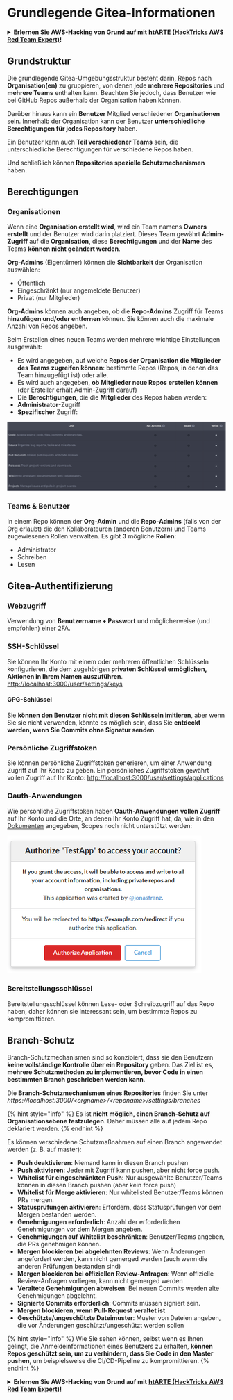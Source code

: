 # Grundlegende Gitea-Informationen

<details>

<summary><strong>Erlernen Sie AWS-Hacking von Grund auf mit</strong> <a href="https://training.hacktricks.xyz/courses/arte"><strong>htARTE (HackTricks AWS Red Team Expert)</strong></a><strong>!</strong></summary>

Andere Möglichkeiten, HackTricks zu unterstützen:

* Wenn Sie Ihr **Unternehmen in HackTricks beworben sehen möchten** oder **HackTricks im PDF-Format herunterladen möchten**, überprüfen Sie die [**ABONNEMENTPLÄNE**](https://github.com/sponsors/carlospolop)!
* Holen Sie sich das [**offizielle PEASS & HackTricks-Merchandise**](https://peass.creator-spring.com)
* Entdecken Sie [**The PEASS Family**](https://opensea.io/collection/the-peass-family), unsere Sammlung exklusiver [**NFTs**](https://opensea.io/collection/the-peass-family)
* **Treten Sie der** 💬 [**Discord-Gruppe**](https://discord.gg/hRep4RUj7f) oder der [**Telegram-Gruppe**](https://t.me/peass) bei oder **folgen** Sie uns auf **Twitter** 🐦 [**@hacktricks\_live**](https://twitter.com/hacktricks\_live)**.**
* **Teilen Sie Ihre Hacking-Tricks, indem Sie PRs an die** [**HackTricks**](https://github.com/carlospolop/hacktricks) und [**HackTricks Cloud**](https://github.com/carlospolop/hacktricks-cloud) GitHub-Repositories einreichen.

</details>

## Grundstruktur

Die grundlegende Gitea-Umgebungsstruktur besteht darin, Repos nach **Organisation(en)** zu gruppieren, von denen jede **mehrere Repositories** und **mehrere Teams** enthalten kann. Beachten Sie jedoch, dass Benutzer wie bei GitHub Repos außerhalb der Organisation haben können.

Darüber hinaus kann ein **Benutzer** Mitglied verschiedener **Organisationen** sein. Innerhalb der Organisation kann der Benutzer **unterschiedliche Berechtigungen für jedes Repository** haben.

Ein Benutzer kann auch **Teil verschiedener Teams** sein, die unterschiedliche Berechtigungen für verschiedene Repos haben.

Und schließlich können **Repositories spezielle Schutzmechanismen** haben.

## Berechtigungen

### Organisationen

Wenn eine **Organisation erstellt wird**, wird ein Team namens **Owners** **erstellt** und der Benutzer wird darin platziert. Dieses Team gewährt **Admin-Zugriff** auf die **Organisation**, diese **Berechtigungen** und der **Name** des Teams **können nicht geändert werden**.

**Org-Admins** (Eigentümer) können die **Sichtbarkeit** der Organisation auswählen:

* Öffentlich
* Eingeschränkt (nur angemeldete Benutzer)
* Privat (nur Mitglieder)

**Org-Admins** können auch angeben, ob die **Repo-Admins** Zugriff für Teams **hinzufügen und/oder entfernen** können. Sie können auch die maximale Anzahl von Repos angeben.

Beim Erstellen eines neuen Teams werden mehrere wichtige Einstellungen ausgewählt:

* Es wird angegeben, auf welche **Repos der Organisation die Mitglieder des Teams zugreifen können**: bestimmte Repos (Repos, in denen das Team hinzugefügt ist) oder alle.
* Es wird auch angegeben, **ob Mitglieder neue Repos erstellen können** (der Ersteller erhält Admin-Zugriff darauf)
* Die **Berechtigungen**, die die **Mitglieder** des Repos haben werden:
* **Administrator**-Zugriff
* **Spezifischer** Zugriff:

![](<../../.gitbook/assets/image (118).png>)

### Teams & Benutzer

In einem Repo können der **Org-Admin** und die **Repo-Admins** (falls von der Org erlaubt) die den Kollaborateuren (anderen Benutzern) und Teams zugewiesenen Rollen verwalten. Es gibt **3** mögliche **Rollen**:

* Administrator
* Schreiben
* Lesen

## Gitea-Authentifizierung

### Webzugriff

Verwendung von **Benutzername + Passwort** und möglicherweise (und empfohlen) einer 2FA.

### **SSH-Schlüssel**

Sie können Ihr Konto mit einem oder mehreren öffentlichen Schlüsseln konfigurieren, die dem zugehörigen **privaten Schlüssel ermöglichen, Aktionen in Ihrem Namen auszuführen**. [http://localhost:3000/user/settings/keys](http://localhost:3000/user/settings/keys)

#### **GPG-Schlüssel**

Sie **können den Benutzer nicht mit diesen Schlüsseln imitieren**, aber wenn Sie sie nicht verwenden, könnte es möglich sein, dass Sie **entdeckt werden, wenn Sie Commits ohne Signatur senden**.

### **Persönliche Zugriffstoken**

Sie können persönliche Zugriffstoken generieren, um einer Anwendung Zugriff auf Ihr Konto zu geben. Ein persönliches Zugriffstoken gewährt vollen Zugriff auf Ihr Konto: [http://localhost:3000/user/settings/applications](http://localhost:3000/user/settings/applications)

### Oauth-Anwendungen

Wie persönliche Zugriffstoken haben **Oauth-Anwendungen** **vollen Zugriff** auf Ihr Konto und die Orte, an denen Ihr Konto Zugriff hat, da, wie in den [Dokumenten](https://docs.gitea.io/en-us/oauth2-provider/#scopes) angegeben, Scopes noch nicht unterstützt werden:

![](<../../.gitbook/assets/image (194).png>)

### Bereitstellungsschlüssel

Bereitstellungsschlüssel können Lese- oder Schreibzugriff auf das Repo haben, daher können sie interessant sein, um bestimmte Repos zu kompromittieren.

## Branch-Schutz

Branch-Schutzmechanismen sind so konzipiert, dass sie den Benutzern **keine vollständige Kontrolle über ein Repository** geben. Das Ziel ist es, **mehrere Schutzmethoden zu implementieren, bevor Code in einen bestimmten Branch geschrieben werden kann**.

Die **Branch-Schutzmechanismen eines Repositories** finden Sie unter _https://localhost:3000/\<orgname>/\<reponame>/settings/branches_

{% hint style="info" %}
Es ist **nicht möglich, einen Branch-Schutz auf Organisationsebene festzulegen**. Daher müssen alle auf jedem Repo deklariert werden.
{% endhint %}

Es können verschiedene Schutzmaßnahmen auf einen Branch angewendet werden (z. B. auf master):

* **Push deaktivieren**: Niemand kann in diesen Branch pushen
* **Push aktivieren**: Jeder mit Zugriff kann pushen, aber nicht force push.
* **Whitelist für eingeschränkten Push**: Nur ausgewählte Benutzer/Teams können in diesen Branch pushen (aber kein force push)
* **Whitelist für Merge aktivieren**: Nur whitelisted Benutzer/Teams können PRs mergen.
* **Statusprüfungen aktivieren**: Erfordern, dass Statusprüfungen vor dem Mergen bestanden werden.
* **Genehmigungen erforderlich**: Anzahl der erforderlichen Genehmigungen vor dem Mergen angeben.
* **Genehmigungen auf Whitelist beschränken**: Benutzer/Teams angeben, die PRs genehmigen können.
* **Mergen blockieren bei abgelehnten Reviews**: Wenn Änderungen angefordert werden, kann nicht gemerged werden (auch wenn die anderen Prüfungen bestanden sind)
* **Mergen blockieren bei offiziellen Review-Anfragen**: Wenn offizielle Review-Anfragen vorliegen, kann nicht gemerged werden
* **Veraltete Genehmigungen abweisen**: Bei neuen Commits werden alte Genehmigungen abgelehnt.
* **Signierte Commits erforderlich**: Commits müssen signiert sein.
* **Mergen blockieren, wenn Pull-Request veraltet ist**
* **Geschützte/ungeschützte Dateimuster**: Muster von Dateien angeben, die vor Änderungen geschützt/ungeschützt werden sollen

{% hint style="info" %}
Wie Sie sehen können, selbst wenn es Ihnen gelingt, die Anmeldeinformationen eines Benutzers zu erhalten, **können Repos geschützt sein, um zu verhindern, dass Sie Code in den Master pushen**, um beispielsweise die CI/CD-Pipeline zu kompromittieren.
{% endhint %}

<details>

<summary><strong>Erlernen Sie AWS-Hacking von Grund auf mit</strong> <a href="https://training.hacktricks.xyz/courses/arte"><strong>htARTE (HackTricks AWS Red Team Expert)</strong></a><strong>!</strong></summary>

Andere Möglichkeiten, HackTricks zu unterstützen:

* Wenn Sie Ihr **Unternehmen in HackTricks beworben sehen möchten** oder **HackTricks im PDF-Format herunterladen möchten**, überprüfen Sie die [**ABONNEMENTPLÄNE**](https://github.com/sponsors/carlospolop)!
* Holen Sie sich das [**offizielle PEASS & HackTricks-Merchandise**](https://peass.creator-spring.com)
* Entdecken Sie [**The PEASS Family**](https://opensea.io/collection/the-peass-family), unsere Sammlung exklusiver [**NFTs**](https://opensea.io/collection/the-peass-family)
* **Treten Sie der** 💬 [**Discord-Gruppe**](https://discord.gg/hRep4RUj7f) oder der [**Telegram-Gruppe**](https://t.me/peass) bei oder **folgen** Sie uns auf **Twitter** 🐦 [**@hacktricks\_live**](https://twitter.com/hacktricks\_live)**.**
* **Teilen Sie Ihre Hacking-Tricks, indem Sie PRs an die** [**HackTricks**](https://github.com/carlospolop/hacktricks) und [**HackTricks Cloud**](https://github.com/carlospolop/hacktricks-cloud) GitHub-Repositories einreichen.

</details>
